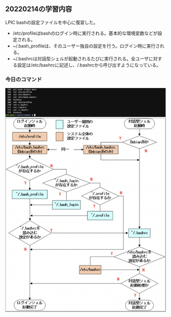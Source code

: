 ## 20220214の学習内容
LPIC bashの設定ファイルを中心に復習した。<br>
- /etc/profileはbashのログイン時に実行される。基本的な環境変数などが設定される。
- ~/.bash_profileは、そのユーザー独自の設定を行う。ログイン時に実行される。
- ~/.bashrcは対話型シェルが起動されるたびに実行される。全ユーザに対する設定は/etc/bashrcに記述し、/.bashrcから呼び出すようになっている。

### 今日のコマンド
![20220214](images/2022-02-14-1.png)
![20220214](images/2022-02-14.png)